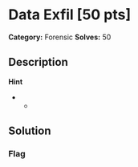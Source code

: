 # Data Exfil [50 pts]

**Category:** Forensic
**Solves:** 50

## Description
>

**Hint**
* -

## Solution

### Flag

